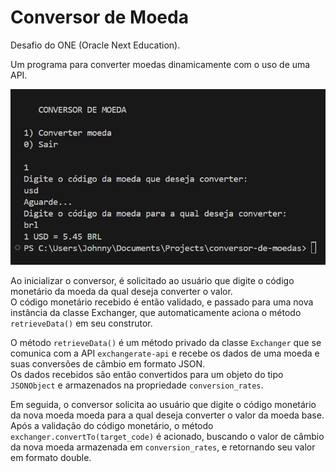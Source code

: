 # Conversor de Moeda

Desafio do ONE (Oracle Next Education).

Um programa para converter moedas dinamicamente com o uso de uma API.

![image info](./Conversor.jpg)

Ao inicializar o conversor, é solicitado ao usuário que digite o código monetário da moeda da qual deseja converter o valor.<br>
O código monetário recebido é então validado, e passado para uma nova instância da classe Exchanger, que automaticamente aciona o método `retrieveData()` em seu construtor.

O método `retrieveData()` é um método privado da classe `Exchanger` que se comunica com a API `exchangerate-api` e recebe os dados de uma moeda e suas conversões de câmbio em formato JSON.<br>
Os dados recebidos são então convertidos para um objeto do tipo `JSONObject` e armazenados na propriedade `conversion_rates`.

Em seguida, o conversor solicita ao usuário que digite o código monetário da nova moeda moeda para a qual deseja converter o valor da moeda base.<br>
Após a validação do código monetário, o método `exchanger.convertTo(target_code)` é acionado, buscando o valor de câmbio da nova moeda armazenada em `conversion_rates`, e retornando seu valor em formato double.